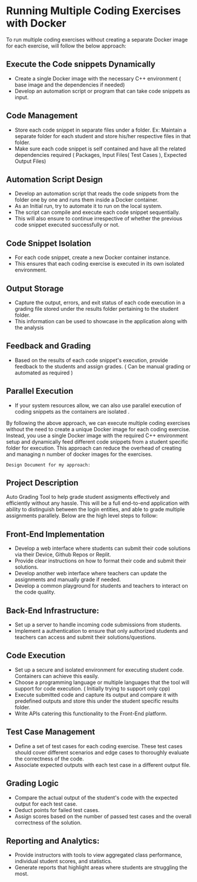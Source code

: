 # Running Multiple Coding Exercises with Docker

To run multiple coding exercises without creating a separate Docker image for each exercise, will follow the below approach:

## Execute the Code snippets Dynamically

- Create a single Docker image with the necessary C++ environment ( base image and the dependencies if needed)
- Develop an automation script or program that can take code snippets as input.

## Code Management

- Store each code snippet in separate files under a folder. Ex: Maintain a separate folder for each student and store his/her respective files in that folder.
- Make sure each code snippet is self contained and have all the related dependencies required ( Packages, Input Files( Test Cases ), Expected Output Files)

## Automation Script Design 

- Develop an automation script that reads the code snippets from the folder one by one and runs them inside a Docker container. 
- As an Initial run, try to automate it to run on the local system.
- The script can compile and execute each code snippet sequentially.
- This will also ensure to continue irrespective of whether the previous code snippet executed successfully or not.

## Code Snippet Isolation
- For each code snippet, create a new Docker container instance.
- This ensures that each coding exercise is executed in its own isolated environment.

## Output Storage

- Capture the output, errors, and exit status of each code execution in a grading file stored under the results folder pertaining to the student folder.
- This information can be used to showcase in the application along with the analysis

## Feedback and Grading

- Based on the results of each code snippet's execution, provide feedback to the students and assign grades. ( Can be manual grading or automated as required )

## Parallel Execution 

- If your system resources allow, we can also use parallel execution of coding snippets as the containers are isolated .

By following the above approach, we can execute multiple coding exercises without the need to create a unique Docker image for each coding exercise. Instead, you use a single Docker image with the required C++ environment setup and dynamically feed different code snippets from a student specific folder for execution. This approach can reduce the overhead of creating and managing n number of docker images for the exercises.



```
Design Document for my approach:
```

## Project Description
Auto Grading Tool to help grade student assigments effectively and efficiently without any hassle. This will be a full end-to-end application with ability to distinguish between the login entities, and able to grade multiple assignments parallely. Below are the high level steps to follow:

## Front-End Implementation

- Develop a web interface where students can submit their code solutions via their Device, Github Repos or Replit.
- Provide clear instructions on how to format their code and submit their solutions.
- Develop another web interface where teachers can update the assignments and manually grade if needed.
- Develop a common playground for students and teachers to interact on the code quality.

## Back-End Infrastructure:

- Set up a server to handle incoming code submissions from students.
- Implement a authentication to ensure that only authorized students and teachers can access and submit their solutions/questions.


## Code Execution

- Set up a secure and isolated environment for executing student code. Containers can achieve this easily.
- Choose a programming language or multiple languages that the tool will support for code execution. ( Initially trying to support only cpp)
- Execute submitted code and capture its output and compare it with predefined outputs and store this under the student specific results folder.
- Write APIs catering this functionality to the Front-End platform.

## Test Case Management

- Define a set of test cases for each coding exercise. These test cases should cover different scenarios and edge cases to thoroughly evaluate the correctness of the code.
- Associate expected outputs with each test case in a different output file.

## Grading Logic
- Compare the actual output of the student's code with the expected output for each test case.
- Deduct points for failed test cases.
- Assign scores based on the number of passed test cases and the overall correctness of the solution.

## Reporting and Analytics:

- Provide instructors with tools to view aggregated class performance, individual student scores, and statistics.
- Generate reports that highlight areas where students are struggling the most.
